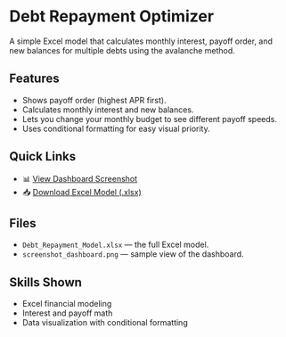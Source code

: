 # Debt Repayment Optimizer

A simple Excel model that calculates monthly interest, payoff order, and new balances for multiple debts using the avalanche method.

## Features
- Shows payoff order (highest APR first).
- Calculates monthly interest and new balances.
- Lets you change your monthly budget to see different payoff speeds.
- Uses conditional formatting for easy visual priority.

## Quick Links
- 📊 [View Dashboard Screenshot](./screenshot_dashboard.png)  
- 📥 [Download Excel Model (.xlsx)](./Debt_Repayment_Model.xlsx)

## Files
- `Debt_Repayment_Model.xlsx` — the full Excel model.
- `screenshot_dashboard.png` — sample view of the dashboard.

## Skills Shown
- Excel financial modeling
- Interest and payoff math
- Data visualization with conditional formatting
